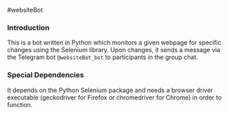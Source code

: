 #websiteBot

### Introduction
This is a bot written in Python which monitors a given webpage for specific changes using the Selenium library.
Upon changes, it sends a message via the Telegram bot ```@websiteBot_bot``` to participants in the group chat.

### Special Dependencies
It depends on the Python Selenium package and needs a browser driver executable (geckodriver for Firefox or chromedriver for Chrome) in order to function.
